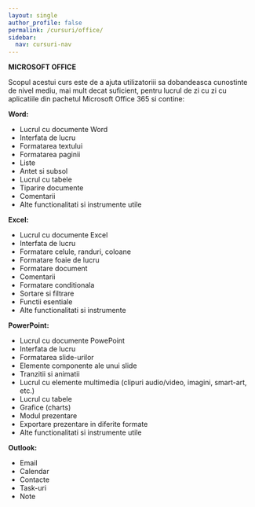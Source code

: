 ```yaml
---
layout: single
author_profile: false
permalink: /cursuri/office/
sidebar:
  nav: cursuri-nav
---
```

**MICROSOFT OFFICE**

Scopul acestui curs este de a ajuta utilizatoriii sa dobandeasca cunostinte de nivel mediu, mai mult decat suficient, pentru lucrul de zi cu zi cu aplicatiile din pachetul Microsoft Office 365 si contine:

**Word:** 
* Lucrul cu documente Word
* Interfata de lucru
* Formatarea textului
* Formatarea paginii
* Liste
* Antet si subsol
* Lucrul cu tabele
* Tiparire documente
* Comentarii
* Alte functionalitati si instrumente utile


**Excel:**
* Lucrul cu documente Excel
* Interfata de lucru
* Formatare celule, randuri, coloane
* Formatare foaie de lucru
* Formatare document
* Comentarii
* Formatare conditionala
* Sortare si filtrare
* Functii esentiale
* Alte functionalitati si instrumente 


**PowerPoint:**
* Lucrul cu documente PowePoint
* Interfata de lucru
* Formatarea slide-urilor
* Elemente componente ale unui slide
* Tranzitii si animatii
* Lucrul cu elemente multimedia (clipuri audio/video, imagini, smart-art, etc.)
*  Lucrul cu tabele
* Grafice (charts)
* Modul prezentare
* Exportare prezentare in diferite formate
* Alte functionalitati si instrumente utile


**Outlook:**
* Email
* Calendar
* Contacte
* Task-uri
* Note
